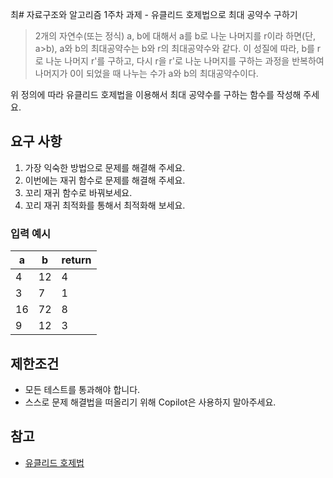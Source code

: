 최# 자료구조와 알고리즘 1주차 과제 - 유클리드 호제법으로 최대 공약수 구하기

> 2개의 자연수(또는 정식) a, b에 대해서 a를 b로 나눈 나머지를 r이라 하면(단, a>b),
> a와 b의 최대공약수는 b와 r의 최대공약수와 같다. 이 성질에 따라, b를 r로 나눈
> 나머지 r'를 구하고, 다시 r을 r'로 나눈 나머지를 구하는 과정을 반복하여 나머지가
> 0이 되었을 때 나누는 수가 a와 b의 최대공약수이다.

위 정의에 따라 유클리드 호제법을 이용해서 최대 공약수를 구하는 함수를 작성해 주세요.

## 요구 사항

1. 가장 익숙한 방법으로 문제를 해결해 주세요.
2. 이번에는 재귀 함수로 문제를 해결해 주세요.
3. 꼬리 재귀 함수로 바꿔보세요.
4. 꼬리 재귀 최적화를 통해서 최적화해 보세요.

### 입력 예시

| a | b | return |
| --- | --- | --- |
| 4 | 12 | 4 |
| 3 | 7 | 1 |
| 16 | 72 | 8 |
| 9 | 12 | 3 |

## 제한조건

- 모든 테스트를 통과해야 합니다.
- 스스로 문제 해결법을 떠올리기 위해 Copilot은 사용하지 말아주세요.

## 참고

- [유클리드 호제법](https://ko.wikipedia.org/wiki/%EC%9C%A0%ED%81%B4%EB%A6%AC%EB%93%9C_%ED%98%B8%EC%A0%9C%EB%B2%95)
